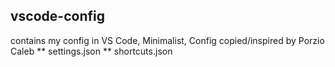 ## vscode-config

contains my config in VS Code, Minimalist, Config copied/inspired by Porzio Caleb
** settings.json
** shortcuts.json
